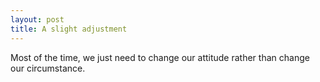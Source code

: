 ```yaml
---
layout: post
title: A slight adjustment
---
```


Most of the time, we just need to change our attitude rather than change our circumstance.
